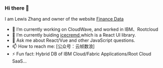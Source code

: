 ### Hi there 👋

I am Lewis Zhang and owner of the website [Finance Data](https://cvar.link)

- 🔭 I’m currently working on CloudWave, and worked in IBM、Rootcloud
- 🌱 I’m currently buiding [icecremd](https://github.com/ZhangWei-KUMO/icecreamd),which is a React UI library.
- 💬 Ask me about React/Vue and other JavaScript questions.
- 📫 How to reach me: [公众号：云帧数浪]
- ⚡ Fun fact: Hybrid DB of IBM Cloud/Fabric Applications/Root Cloud SaaS...
  
